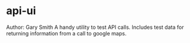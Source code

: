 # api-ui
Author: Gary Smith
A handy utility to test API calls. 
Includes test data for returning information from a call to google maps.
